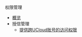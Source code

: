 <div class="sidebar_title icon__apikey">权限管理</div>

* [概览](account/iam/overview)
* 授信管理
    * [提供跨UCloud账号的访问权限](account/iam/access_management/cross_account_access)
    
